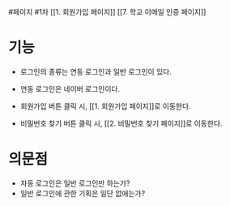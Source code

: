 #페이지 #1차 
[[1. 회원가입 페이지]]
[[7. 학교 이메일 인증 페이지]]

# 기능
- 로그인의 종류는 연동 로그인과 일반 로그인이 있다.
- 연동 로그인은 네이버 로그인이다.

- 회원가입 버튼 클릭 시, [[1. 회원가입 페이지]]로 이동한다.
- 비밀번호 찾기 버튼 클릭 시, [[2. 비밀번호 찾기 페이지]]로 이동한다.

# 의문점
- 자동 로그인은 일반 로그인만 하는가?
- 일반 로그인에 관한 기획은 일단 없애는가?
